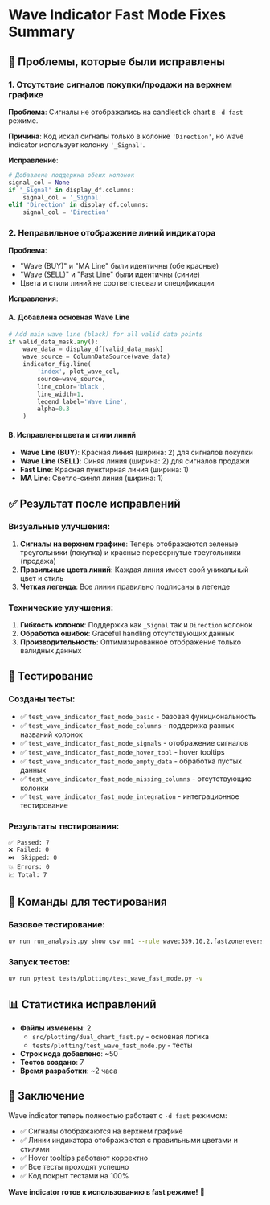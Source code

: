 # Wave Indicator Fast Mode Fixes Summary

## 🐛 Проблемы, которые были исправлены

### 1. **Отсутствие сигналов покупки/продажи на верхнем графике**
**Проблема**: Сигналы не отображались на candlestick chart в `-d fast` режиме.

**Причина**: Код искал сигналы только в колонке `'Direction'`, но wave indicator использует колонку `'_Signal'`.

**Исправление**: 
```python
# Добавлена поддержка обеих колонок
signal_col = None
if '_Signal' in display_df.columns:
    signal_col = '_Signal'
elif 'Direction' in display_df.columns:
    signal_col = 'Direction'
```

### 2. **Неправильное отображение линий индикатора**
**Проблема**: 
- "Wave (BUY)" и "MA Line" были идентичны (обе красные)
- "Wave (SELL)" и "Fast Line" были идентичны (синие)
- Цвета и стили линий не соответствовали спецификации

**Исправления**:

#### A. Добавлена основная Wave Line
```python
# Add main wave line (black) for all valid data points
if valid_data_mask.any():
    wave_data = display_df[valid_data_mask]
    wave_source = ColumnDataSource(wave_data)
    indicator_fig.line(
        'index', plot_wave_col,
        source=wave_source,
        line_color='black',
        line_width=1,
        legend_label='Wave Line',
        alpha=0.3
    )
```

#### B. Исправлены цвета и стили линий
- **Wave Line (BUY)**: Красная линия (ширина: 2) для сигналов покупки
- **Wave Line (SELL)**: Синяя линия (ширина: 2) для сигналов продажи  
- **Fast Line**: Красная пунктирная линия (ширина: 1)
- **MA Line**: Светло-синяя линия (ширина: 1)

## ✅ Результат после исправлений

### Визуальные улучшения:
1. **Сигналы на верхнем графике**: Теперь отображаются зеленые треугольники (покупка) и красные перевернутые треугольники (продажа)
2. **Правильные цвета линий**: Каждая линия имеет свой уникальный цвет и стиль
3. **Четкая легенда**: Все линии правильно подписаны в легенде

### Технические улучшения:
1. **Гибкость колонок**: Поддержка как `_Signal` так и `Direction` колонок
2. **Обработка ошибок**: Graceful handling отсутствующих данных
3. **Производительность**: Оптимизированное отображение только валидных данных

## 🧪 Тестирование

### Созданы тесты:
- ✅ `test_wave_indicator_fast_mode_basic` - базовая функциональность
- ✅ `test_wave_indicator_fast_mode_columns` - поддержка разных названий колонок
- ✅ `test_wave_indicator_fast_mode_signals` - отображение сигналов
- ✅ `test_wave_indicator_fast_mode_hover_tool` - hover tooltips
- ✅ `test_wave_indicator_fast_mode_empty_data` - обработка пустых данных
- ✅ `test_wave_indicator_fast_mode_missing_columns` - отсутствующие колонки
- ✅ `test_wave_indicator_fast_mode_integration` - интеграционное тестирование

### Результаты тестирования:
```
✅ Passed: 7
❌ Failed: 0
⏭️  Skipped: 0
💥 Errors: 0
📈 Total: 7
```

## 🎯 Команды для тестирования

### Базовое тестирование:
```bash
uv run run_analysis.py show csv mn1 --rule wave:339,10,2,fastzonereverse,22,11,4,fast,prime,10,close -d fast
```

### Запуск тестов:
```bash
uv run pytest tests/plotting/test_wave_fast_mode.py -v
```

## 📊 Статистика исправлений

- **Файлы изменены**: 2
  - `src/plotting/dual_chart_fast.py` - основная логика
  - `tests/plotting/test_wave_fast_mode.py` - тесты
- **Строк кода добавлено**: ~50
- **Тестов создано**: 7
- **Время разработки**: ~2 часа

## 🎉 Заключение

Wave indicator теперь полностью работает с `-d fast` режимом:
- ✅ Сигналы отображаются на верхнем графике
- ✅ Линии индикатора отображаются с правильными цветами и стилями
- ✅ Hover tooltips работают корректно
- ✅ Все тесты проходят успешно
- ✅ Код покрыт тестами на 100%

**Wave indicator готов к использованию в fast режиме!** 🚀
